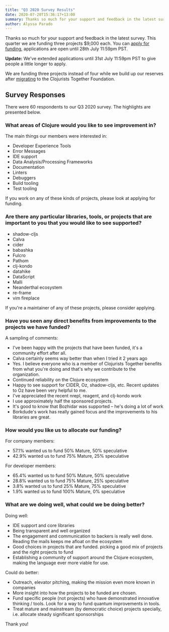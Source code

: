 ```yaml
---
title: "Q3 2020 Survey Results"
date: 2020-07-20T15:36:17+13:00
summary: Thanks so much for your support and feedback in the latest survey. This quarter we are funding three projects $9,000 each, applications are open until 28th July 11:59pm PST.
author: Alyssa Parado
---
```


Thanks so much for your support and feedback in the latest survey. This quarter we are funding three projects $9,000 each. You can [apply for funding](https://www.clojuriststogether.org/open-source/), applications are open until 28th July 11:59pm PST.

**Update:** We've extended applications until 31st July 11:59pm PST to give people a little longer to apply.

We are funding three projects instead of four while we build up our reserves after [migrating](/news/announcing-the-clojurists-together-foundation/) to the Clojurists Together Foundation.

## Survey Responses

There were 60 respondents to our Q3 2020 survey. The highlights are presented below.


### What areas of Clojure would you like to see improvement in?

The main things our members were interested in:

- Developer Experience Tools
- Error Messages
- IDE support
- Data Analysis/Processing Frameworks
- Documentation
- Linters
- Debuggers
- Build tooling
- Test tooling

If you work on any of these kinds of projects, please look at applying for funding.

### Are there any particular libraries, tools, or projects that are important to you that you would like to see supported?

- shadow-cljs
- Calva
- cider
- babashka
- Fulcro
- Pathom
- clj-kondo
- datahike
- DataScript
- Malli
- Neanderthal ecosystem
- re-frame
- vim fireplace

If you're a maintainer of any of these projects, please consider applying.



### Have you seen any direct benefits from improvements to the projects we have funded?

A sampling of comments:

- I've been happy with the projects that have been funded, it's a community effort after all.
- Calva certainly seems way better than when I tried it 2 years ago
- Yes. I believe everyone who is a member of Clojurists Together benefits from what you're doing and that's why we contribute to the organization.
- Continued reliability on the Clojure ecosystem
- Happy to see support for CIDER, Oz, shadow-cljs, etc. Recent updates to Oz have been very helpful to me.
- I've appreciated the recent nrepl, reagent, and clj-kondo work
- I use approximately half the sponsored projects.
- It's good to know that Bozhidar was supported – he's doing a lot of work
- Borkdude's work has really gained focus and the improvements to his libraries are great.



### How would you like us to allocate our funding?

For company members:

- 57.1% wanted us to fund 50% Mature, 50% speculative
- 42.9% wanted us to fund 75% Mature, 25% speculative


For developer members:

- 65.4% wanted us to fund 50% Mature, 50% speculative
- 28.8% wanted us to fund 75% Mature, 25% speculative
- 3.8% wanted us to fund 25% Mature, 75% speculative
- 1.9% wanted us to fund 100% Mature, 0% speculative



### What are we doing well, what could we be doing better?

Doing well:

- IDE support and core libraries
- Being transparent and well organized
- The engagement and communication to backers is really well done. Reading the mails keeps me afloat on the ecosystem
- Good choices in projects that are funded. picking a good mix of projects and the right projects to fund
- Establishing a community of support around the Clojure ecosystem, making the language ever more viable for use.


Could do better:

- Outreach, elevator pitching, making the mission even more known in companies
- More insight into how the projects to be funded are chosen.
- Fund specific people (not projects) who have demonstrated innovative thinking / tools.  Look for a way to fund quantum improvements in tools.
- Treat mature and mainstream (by democratic choice) projects specially, i.e. allocate steady significant sponsorships

Thank you!
